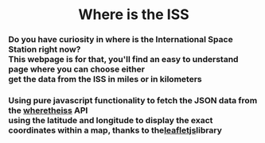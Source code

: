 <h1 align="center">Where is the ISS</h1>
<h3>
  Do you have curiosity in where is the International Space Station right now?<br>
  This webpage is for that, you'll find an easy to understand page where you can choose either<br>
  get the data from the ISS in miles or in kilometers
</h3>
<h3>
  Using pure javascript functionality to fetch the JSON data from the <a href='https://wheretheiss.at'>wheretheiss</a> API<br>
  using the latitude and longitude to display the exact coordinates within a map, thanks to the<a      href='https://leafletjs.com/index.html'>leafletjs</a>library<br>
</h3>

